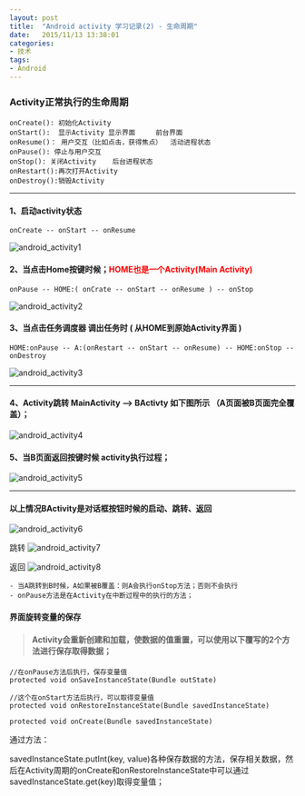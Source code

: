 ```yaml
---
layout: post
title:  "Android activity 学习记录(2) - 生命周期"
date:   2015/11/13 13:38:01 
categories:
- 技术
tags:
- Android
---
```


### Activity正常执行的生命周期

	onCreate(): 初始化Activity	
	onStart():	显示Activity 显示界面	 	前台界面	
	onResume()： 用户交互（比如点击，获得焦点）  活动进程状态
	onPause(): 停止与用户交互
	onStop(): 关闭Activity	后台进程状态	
	onRestart():再次打开Activity
	onDestroy():销毁Activity

----------

#### 1、启动activity状态	

	onCreate -- onStart -- onResume
	
![android_activity1]({{site.baseurl}}/public/img/android_activity1.png)

#### 2、当点击Home按键时候；<b style='color:red'>HOME也是一个Activity(Main Activity)</b>
	
	onPause -- HOME:( onCrate -- onStart -- onResume ) -- onStop

![android_activity2]({{site.baseurl}}/public/img/android_activity2.png)

#### 3、当点击任务调度器 调出任务时 ( 从HOME到原始Activity界面 )
	
	HOME:onPause -- A:(onRestart -- onStart -- onResume) -- HOME:onStop -- onDestroy 

![android_activity3]({{site.baseurl}}/public/img/android_activity3.png)

----------

#### 4、Activity跳转 MainActivity --> BActivty 如下图所示 （A页面被B页面完全覆盖）；
	
![android_activity4]({{site.baseurl}}/public/img/android_activity4.png)


#### 5、当B页面返回按键时候 activity执行过程；
![android_activity5]({{site.baseurl}}/public/img/android_activity5.png)

----------

#### 以上情况BActivity是对话框按钮时候的启动、跳转、返回
![android_activity6]({{site.baseurl}}/public/img/android_activity6.png)

跳转
![android_activity7]({{site.baseurl}}/public/img/android_activity7.png)

返回
![android_activity8]({{site.baseurl}}/public/img/android_activity8.png)


	- 当A跳转到B时候，A如果被B覆盖：则A会执行onStop方法；否则不会执行
	- onPause方法是在Activity在中断过程中的执行的方法；


#### 界面旋转变量的保存

>#### Activity会重新创建和加载，使数据的值重置，可以使用以下覆写的2个方法进行保存取得数据；
	
	//在onPause方法后执行，保存变量值
	protected void onSaveInstanceState(Bundle outState)

	//这个在onStart方法后执行，可以取得变量值
	protected void onRestoreInstanceState(Bundle savedInstanceState)
	
	protected void onCreate(Bundle savedInstanceState)
	
	
通过方法：

savedInstanceState.putInt(key, value)各种保存数据的方法，保存相关数据，然后在Activity周期的onCreate和onRestoreInstanceState中可以通过savedInstanceState.get(key)取得变量值；